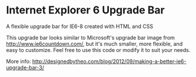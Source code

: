 Internet Explorer 6 Upgrade Bar
===============================

A flexible upgrade bar for IE6-8 created with HTML and CSS

This upgrade bar looks similar to Microsoft's upgrade bar image from http://www.ie6countdown.com/, but it's much smaller, more flexible, and easy to customize. Feel free to use this code or modify it to suit your needs.

More info: http://designedbytheo.com/blog/2012/09/making-a-better-ie6-upgrade-bar-3/